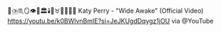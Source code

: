 🎵⛈️♏️🪞👁️🌌🏛️🕯️🍓♉️🦽🦄🦋👧
Katy Perry - "Wide Awake" (Official Video) https://youtu.be/k0BWlvnBmIE?si=JeJKUgdDqygz1jOU via @YouTube 
